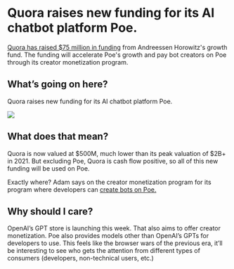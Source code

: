 # Quora raises new funding for its AI chatbot platform Poe.

[Quora has raised $75 million in funding](https://quorablog.quora.com/New-Funding-from-Andreessen-Horowitz?utm_source=bensbites\&utm_medium=referral\&utm_campaign=quora-raises-new-funding-for-its-ai-chatbot-platform-poe) from Andreessen Horowitz's growth fund. The funding will accelerate Poe's growth and pay bot creators on Poe through its creator monetization program.

## What’s going on here?

Quora raises new funding for its AI chatbot platform Poe.

![](https://media.beehiiv.com/cdn-cgi/image/fit=scale-down,format=auto,onerror=redirect,quality=80/uploads/asset/file/11006d80-59f4-4228-8fd3-90c567c1e2d2/image.png?t=1704892755)

## What does that mean?

Quora is now valued at $500M, much lower than its peak valuation of $2B+ in 2021. But excluding Poe, Quora is cash flow positive, so all of this new funding will be used on Poe.

Exactly where? Adam says on the creator monetization program for its program where developers can [create bots on Poe.](http://developer.poe.com/?utm_source=bensbites\&utm_medium=referral\&utm_campaign=quora-raises-new-funding-for-its-ai-chatbot-platform-poe)

## Why should I care?

OpenAI’s GPT store is launching this week. That also aims to offer creator monetization. Poe also provides models other than OpenAI’s GPTs for developers to use. This feels like the browser wars of the previous era, it’ll be interesting to see who gets the attention from different types of consumers (developers, non-technical users, etc.)
